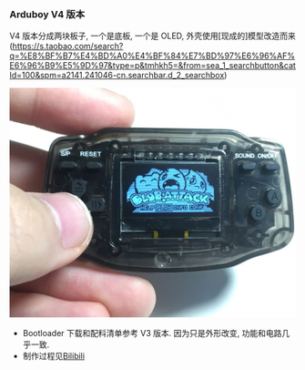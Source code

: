 ### Arduboy V4 版本
V4 版本分成两块板子, 一个是底板, 一个是 OLED, 外壳使用[现成的]模型改造而来(https://s.taobao.com/search?q=%E8%BF%B7%E4%BD%A0%E4%BF%84%E7%BD%97%E6%96%AF%E6%96%B9%E5%9D%97&type=p&tmhkh5=&from=sea_1_searchbutton&catId=100&spm=a2141.241046-cn.searchbar.d_2_searchbox)

![预览](doc/arduboy4.png)

* Bootloader 下载和配料清单参考 V3 版本. 因为只是外形改变, 功能和电路几乎一致. 
* 制作过程见[Bilibili](https://www.bilibili.com/video/BV1QK4y1H7EQ)
